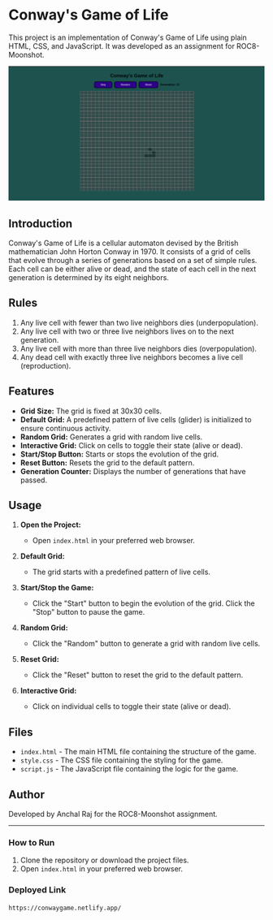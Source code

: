 # Conway's Game of Life

This project is an implementation of Conway's Game of Life using plain HTML, CSS, and JavaScript. It was developed as an assignment for ROC8-Moonshot.

![Game Of Life](./public/assests/game0flife.png)

## Introduction

Conway's Game of Life is a cellular automaton devised by the British mathematician John Horton Conway in 1970. It consists of a grid of cells that evolve through a series of generations based on a set of simple rules. Each cell can be either alive or dead, and the state of each cell in the next generation is determined by its eight neighbors.

## Rules

1. Any live cell with fewer than two live neighbors dies (underpopulation).
2. Any live cell with two or three live neighbors lives on to the next generation.
3. Any live cell with more than three live neighbors dies (overpopulation).
4. Any dead cell with exactly three live neighbors becomes a live cell (reproduction).

## Features

- **Grid Size:** The grid is fixed at 30x30 cells.
- **Default Grid:** A predefined pattern of live cells (glider) is initialized to ensure continuous activity.
- **Random Grid:** Generates a grid with random live cells.
- **Interactive Grid:** Click on cells to toggle their state (alive or dead).
- **Start/Stop Button:** Starts or stops the evolution of the grid.
- **Reset Button:** Resets the grid to the default pattern.
- **Generation Counter:** Displays the number of generations that have passed.

## Usage

1. **Open the Project:**
   - Open `index.html` in your preferred web browser.

2. **Default Grid:**
   - The grid starts with a predefined pattern of live cells.

3. **Start/Stop the Game:**
   - Click the "Start" button to begin the evolution of the grid. Click the "Stop" button to pause the game.

4. **Random Grid:**
   - Click the "Random" button to generate a grid with random live cells.

5. **Reset Grid:**
   - Click the "Reset" button to reset the grid to the default pattern.

6. **Interactive Grid:**
   - Click on individual cells to toggle their state (alive or dead).

## Files

- `index.html` - The main HTML file containing the structure of the game.
- `style.css` - The CSS file containing the styling for the game.
- `script.js` - The JavaScript file containing the logic for the game.

## Author

Developed by Anchal Raj for the ROC8-Moonshot assignment.

---


### How to Run

1. Clone the repository or download the project files.
2. Open `index.html` in your preferred web browser.

### Deployed Link

``` 
https://conwaygame.netlify.app/
  
```
